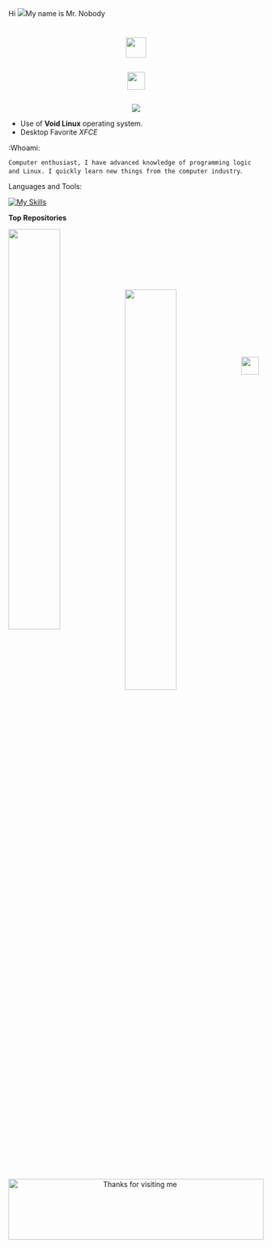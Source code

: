 Hi ![](https://user-images.githubusercontent.com/18350557/176309783-0785949b-9127-417c-8b55-ab5a4333674e.gif)My name is Mr. Nobody <h1 align="center"><img height="40" src="https://github.com/7oSkaaa/7oSkaaa/blob/main/Images/about_me.gif?raw=true">


<img height="35" src="https://user-images.githubusercontent.com/73097560/115834477-dbab4500-a447-11eb-908a-139a6edaec5c.gif"></h1>
<p align="center">
  <a href="https://github.com/1sYuG/readme-typing-svg"><img src="https://readme-typing-svg.herokuapp.com?font=Time+New+Roman&color=%white&size=30&center=true&vCenter=true&width=600&height=100&lines=Enthusiastic+Open+Source;❤️‍🔥+Linux+Lover+❤️‍🔥"></a>
</p>

- Use of **Void Linux** operating system.
- Desktop Favorite *XFCE*

:Whoami: 

```Computer enthusiast, I have advanced knowledge of programming logic and Linux. I quickly learn new things from the computer industry```. 


Languages and Tools:

[![My Skills](https://skillicons.dev/icons?i=bash,linux,kali,ubuntu,debian,arch,cmake,gtk,md,obsidian,vscodium,python,docker,powershell)](https://skillicons.dev)


<b>Top Repositories</b>
<div width="100%" align="center"><a href="https://github.com/1sYuG/ClearStandbyMemory" align="left"><img align="left" width="45%" src="https://github-readme-stats.vercel.app/api/pin/?username=1sYuG&repo=ClearStandbyMemory&title_color=0891b2&text_color=ffffff&icon_color=0891b2&bg_color=1c1917&hide_border=true&locale=en" /></a></div><br /><br /><br /><br /><br /><br /><br /> <div width="100%" align="center"><a href="https://github.com/1sYuG/xclean" align="left"><img align="left" width="45%" src="https://github-readme-stats.vercel.app/api/pin/?username=1sYuG&repo=xclean&title_color=0891b2&text_color=ffffff&icon_color=0891b2&bg_color=1c1917&hide_border=true&locale=en" /></a></div><br /><br /><br /><br /><br /><br /><br />

<img height="35" src="https://user-images.githubusercontent.com/73097560/115834477-dbab4500-a447-11eb-908a-139a6edaec5c.gif"></h1>

<div align="center">

<img height="120" alt="Thanks for visiting me" width="100%" src="https://raw.githubusercontent.com/BrunnerLivio/brunnerlivio/master/images/marquee.svg" />
<br />



